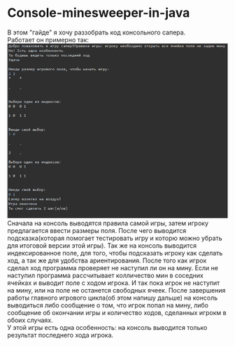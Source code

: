 # Console-minesweeper-in-java
В этом "гайде" я хочу раззобрать код консольного сапера.   
Работает он примерно так:
![Menu](https://github.com/SssolidPrincesss/Console-minesweeper-in-java/blob/main/Consoleminesweeper/image.png)  
Сначала на консоль выводятся правила самой игры, затем игроку предлагается ввести размеры поля. После чего выводится подсказка(которая помогает тестировать игру и которю можно убрать для итоговой версии этой игры). Так же на консоль выводится индексированное поле, для того, чтобы подсказать игроку как сделать ход, а так же для удобства ариентирования. После того как игрок сделал ход программа проверяет не наступил ли он на мину. Если не наступил программа рассчитывает колличество мин в соседних ячейках и выводит поле с ходом игрока. И так пока игрок не наступит на мину, или на поле не останется свободных ячеек. После завершения работы главного игрового цикла(об этом напишу дальше) на консоль выводиться либо сообщение о том, что  игрок попал на мину, либо сообщение об окончании игры и количество ходов, сделанных игрокм в обоих случаях.  
У этой игры есть одна особенность: на консоль выводится только результат последнего хода игрока.
